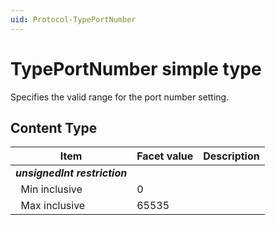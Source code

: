 ```yaml
---
uid: Protocol-TypePortNumber
---
```


# TypePortNumber simple type

Specifies the valid range for the port number setting.

## Content Type

|Item|Facet value|Description|
|--- |--- |--- |
|***unsignedInt restriction***|||
|&nbsp;&nbsp;Min inclusive|0||
|&nbsp;&nbsp;Max inclusive|65535||
